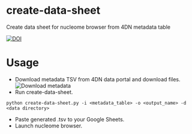 # create-data-sheet
Create data sheet for nucleome browser from 4DN metadata table

[![DOI](https://zenodo.org/badge/DOI/10.5281/zenodo.4245624.svg)](https://doi.org/10.5281/zenodo.4245624)

# Usage
* Download metadata TSV from 4DN data portal and download files.
![Download metadata](download_data.png)
* Run create-data-sheet.

`python create-data-sheet.py -i <metadata_table> -o <output_name> -d <data directory>`
* Paste generated .tsv to your Google Sheets.
* Launch nucleome browser.
